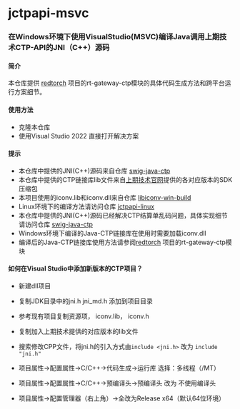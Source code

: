 # jctpapi-msvc

### 在Windows环境下使用VisualStudio(MSVC)编译Java调用上期技术CTP-API的JNI（C++）源码

#### 简介

本仓库提供 [redtorch](https://github.com/sun0x00/redtorch) 项目的rt-gateway-ctp模块的具体代码生成方法和跨平台运行方案细节。

#### 使用方法
+ 克隆本仓库
+ 使用Visual Studio 2022 直接打开解决方案


#### 提示
+ 本仓库中提供的JNI(C++)源码来自仓库 [swig-java-ctp](https://github.com/sun0x00/swig-java-ctp)
+ 本仓库中提供的CTP链接库lib文件来自[上期技术官网](http://www.sfit.com.cn)提供的各对应版本的SDK压缩包
+ 本项目使用的iconv.lib和iconv.dll来自仓库 [libiconv-win-build](https://github.com/sun0x00/libiconv-win-build)
+ Linux环境下的编译方法请访问仓库 [jctpapi-linux](https://github.com/sun0x00/jctpapi-linux)
+ 本仓库中提供的JNI(C++)源码已经解决CTP结算单乱码问题，具体实现细节请访问仓库 [swig-java-ctp](https://github.com/sun0x00/swig-java-ctp)
+ Windows环境下编译的Java-CTP链接库在使用时需要加载iconv.dll
+ 编译后的Java-CTP链接库使用方法请参阅[redtorch](https://github.com/sun0x00/redtorch) 项目的rt-gateway-ctp模块


#### 如何在Visual Studio中添加新版本的CTP项目？

+ 新建dll项目

+ 复制JDK目录中的jni.h jni_md.h 添加到项目目录

+ 参考现有项目复制资源项， iconv.lib， iconv.h

+ 复制加入上期技术提供的对应版本的lib文件

+ 搜索修改CPP文件，将jni.h的引入方式由```include <jni.h>``` 改为 ```include "jni.h"```

+ 项目属性->配置属性->C/C++->代码生成->运行库 选择：多线程（/MT）

+ 项目属性->配置属性->C/C++->预编译头->预编译头 改为 不使用编译头

+ 项目属性->配置管理器（右上角）->全改为Release x64（默认64位环境）
